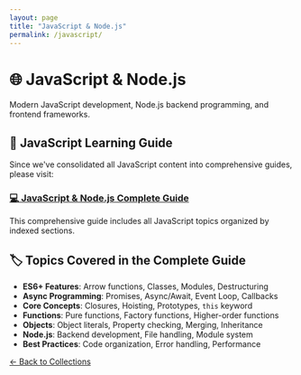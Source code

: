 ```yaml
---
layout: page
title: "JavaScript & Node.js"
permalink: /javascript/
---
```


# 🌐 JavaScript & Node.js

Modern JavaScript development, Node.js backend programming, and frontend frameworks.

## 📖 JavaScript Learning Guide

Since we've consolidated all JavaScript content into comprehensive guides, please visit:

### [💻 JavaScript & Node.js Complete Guide](/2025/07/22/javascript-nodejs-complete-guide.html)

This comprehensive guide includes all JavaScript topics organized by indexed sections.

## 🏷️ Topics Covered in the Complete Guide

- **ES6+ Features**: Arrow functions, Classes, Modules, Destructuring
- **Async Programming**: Promises, Async/Await, Event Loop, Callbacks
- **Core Concepts**: Closures, Hoisting, Prototypes, `this` keyword
- **Functions**: Pure functions, Factory functions, Higher-order functions
- **Objects**: Object literals, Property checking, Merging, Inheritance
- **Node.js**: Backend development, File handling, Module system
- **Best Practices**: Code organization, Error handling, Performance

[← Back to Collections](/collections/)

